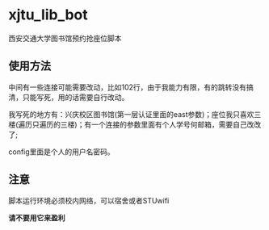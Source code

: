 # xjtu_lib_bot
西安交通大学图书馆预约抢座位脚本

## 使用方法

中间有一些连接可能需要改动，比如102行，由于我能力有限，有的跳转没有搞清，只能写死，用的话需要自行改动。


我写死的地方有：兴庆校区图书馆(第一层认证里面的east参数)；座位我只喜欢三楼(遍历只遍历的三楼)；有一个连接的参数里面有个人学号何邮箱，需要自己改改了;

config里面是个人的用户名密码。
## 注意

脚本运行环境必须校内网络，可以宿舍或者STUwifi


**请不要用它来盈利**
